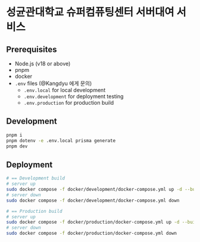 # 성균관대학교 슈퍼컴퓨팅센터 서버대여 서비스

## Prerequisites

- Node.js (v18 or above)
- pnpm
- docker
- `.env` files (@Kangdyu 에게 문의)
  - `.env.local` for local development
  - `.env.development` for deployment testing
  - `.env.production` for production build

## Development

```bash
pnpm i
pnpm dotenv -e .env.local prisma generate
pnpm dev
```

## Deployment

```bash
# == Development build
# server up
sudo docker compose -f docker/development/docker-compose.yml up -d --build
# server down
sudo docker compose -f docker/development/docker-compose.yml down

# == Production build
# server up
sudo docker compose -f docker/production/docker-compose.yml up -d --build
# server down
sudo docker compose -f docker/production/docker-compose.yml down
```
